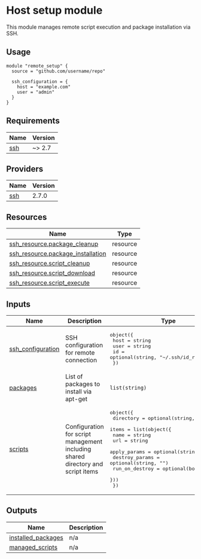 <!-- BEGIN_TF_DOCS -->
# Host setup module

This module manages remote script execution and package installation via SSH.

## Usage

```hcl
module "remote_setup" {
  source = "github.com/username/repo"

  ssh_configuration = {
    host = "example.com"
    user = "admin"
  }
}
```

## Requirements

| Name | Version |
|------|---------|
| <a name="requirement_ssh"></a> [ssh](#requirement\_ssh) | ~> 2.7 |

## Providers

| Name | Version |
|------|---------|
| <a name="provider_ssh"></a> [ssh](#provider\_ssh) | 2.7.0 |

## Resources

| Name | Type |
|------|------|
| [ssh_resource.package_cleanup](https://registry.terraform.io/providers/loafoe/ssh/latest/docs/resources/resource) | resource |
| [ssh_resource.package_installation](https://registry.terraform.io/providers/loafoe/ssh/latest/docs/resources/resource) | resource |
| [ssh_resource.script_cleanup](https://registry.terraform.io/providers/loafoe/ssh/latest/docs/resources/resource) | resource |
| [ssh_resource.script_download](https://registry.terraform.io/providers/loafoe/ssh/latest/docs/resources/resource) | resource |
| [ssh_resource.script_execute](https://registry.terraform.io/providers/loafoe/ssh/latest/docs/resources/resource) | resource |

## Inputs

| Name | Description | Type | Default | Required |
|------|-------------|------|---------|:--------:|
| <a name="input_ssh_configuration"></a> [ssh\_configuration](#input\_ssh\_configuration) | SSH configuration for remote connection | <pre>object({<br/>    host = string<br/>    user = string<br/>    id   = optional(string, "~/.ssh/id_rsa")<br/>  })</pre> | n/a | yes |
| <a name="input_packages"></a> [packages](#input\_packages) | List of packages to install via apt-get | `list(string)` | `[]` | no |
| <a name="input_scripts"></a> [scripts](#input\_scripts) | Configuration for script management including shared directory and script items | <pre>object({<br/>    directory = optional(string, "scripts")<br/>    items = list(object({<br/>      name           = string<br/>      url            = string<br/>      apply_params   = optional(string, "")<br/>      destroy_params = optional(string, "")<br/>      run_on_destroy = optional(bool, true)<br/>    }))<br/>  })</pre> | <pre>{<br/>  "directory": "scripts",<br/>  "items": []<br/>}</pre> | no |

## Outputs

| Name | Description |
|------|-------------|
| <a name="output_installed_packages"></a> [installed\_packages](#output\_installed\_packages) | n/a |
| <a name="output_managed_scripts"></a> [managed\_scripts](#output\_managed\_scripts) | n/a |
<!-- END_TF_DOCS -->